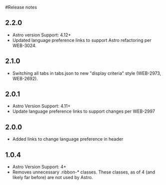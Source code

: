 #Release notes

## 2.2.0
* Astro version Support: 4.12+
* Updated language preference links to support Astro refactoring per WEB-3024.

## 2.1.0
* Switching all tabs in tabs.json to new "display criteria" style (WEB-2973, WEB-2692).

## 2.0.1
* Astro Version Support: 4.11+
* Update language preference links to support changes per WEB-2997

## 2.0.0
* Added links to change language preference in header

## 1.0.4
* Astro Version Support: 4+
* Removes unnecessary .ribbon-* classes.  These classes, as of 4 (and likely far before) are not used by Astro.
